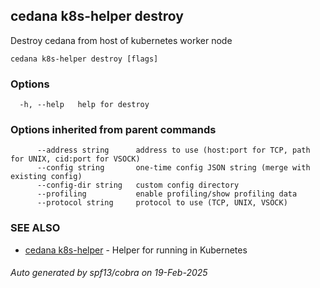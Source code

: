 ## cedana k8s-helper destroy

Destroy cedana from host of kubernetes worker node

```
cedana k8s-helper destroy [flags]
```

### Options

```
  -h, --help   help for destroy
```

### Options inherited from parent commands

```
      --address string      address to use (host:port for TCP, path for UNIX, cid:port for VSOCK)
      --config string       one-time config JSON string (merge with existing config)
      --config-dir string   custom config directory
      --profiling           enable profiling/show profiling data
      --protocol string     protocol to use (TCP, UNIX, VSOCK)
```

### SEE ALSO

* [cedana k8s-helper](cedana_k8s-helper.md)	 - Helper for running in Kubernetes

###### Auto generated by spf13/cobra on 19-Feb-2025
